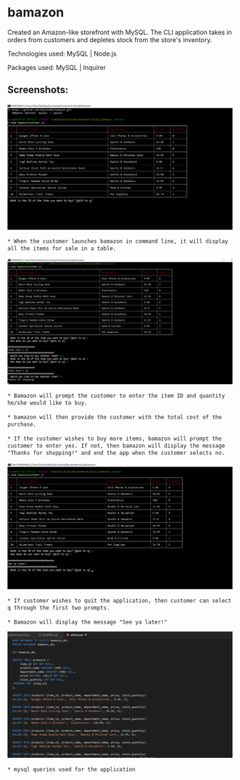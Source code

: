 # bamazon

Created an Amazon-like storefront with MySQL. The CLI application takes in orders from customers and depletes stock from the store's inventory. 

Technologies used: MySQL | Node.js

Packages used: MySQL | Inquirer 

## Screenshots: 

![Alt text](https://raw.githubusercontent.com/dipisha03/bamazon/master/screenshots/Screenshot1.png "Items View")

    * When the customer launches bamazon in command line, it will display all the items for sale in a table. 


![Alt text](https://raw.githubusercontent.com/dipisha03/bamazon/master/screenshots/Screenshot2.png "Questions & Answers")

    * Bamazon will prompt the customer to enter the item ID and quantity he/she would like to buy. 

    * bamazon will then provide the customer with the total cost of the purchase. 

    * If the customer wishes to buy more items, bamazon will prompt the customer to enter yes. If not, then bamazon will display the message "Thanks for shopping!" and end the app when the customer selects no. 


![Alt text](https://raw.githubusercontent.com/dipisha03/bamazon/master/screenshots/Screenshot3.png "Quit to q")

    * If customer wishes to quit the application, then customer can select q through the first two prompts. 

    * Bamazon will display the message "See ya later!"
	

![Alt text](https://raw.githubusercontent.com/dipisha03/bamazon/master/screenshots/Screenshot4.png "mysql queries")

    * mysql queries used for the application 


